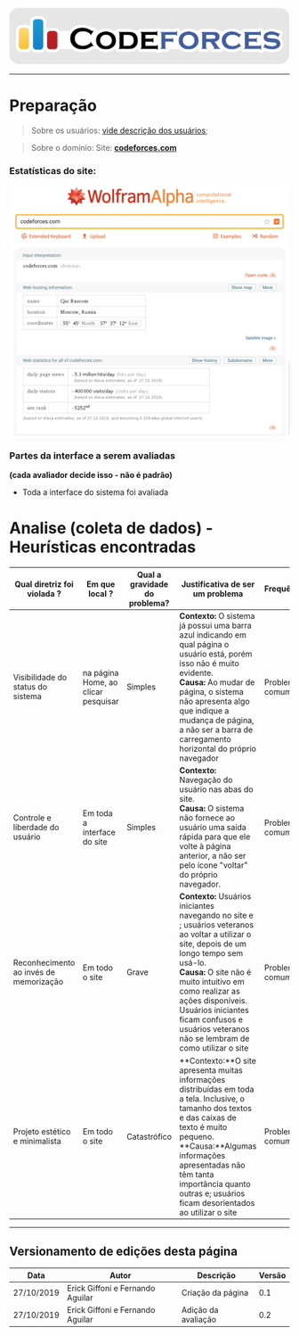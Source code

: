 <span style="margin-left: 0%;">![Codeforces Logo](../../images/codeforces.png)</span>

***
# Preparação

> Sobre os usuários: 
[vide descrição dos usuários](../../../contexto_de_uso/analise_de_usuario/#perfil-do-usuario-do-codeforces);

> Sobre o domínio:
Site: [**codeforces.com**](http://codeforces.com)

### Estatísticas do site:

<span style="margin-left: 0%;">![estatistica](../images/estatistica.png)</span>

### Partes da interface a serem avaliadas 
__(cada avaliador decide isso - não é padrão)__
- Toda a interface do sistema foi avaliada

# Analise (coleta de dados) - Heurísticas encontradas

| Qual diretriz foi violada ? | Em que local ? | Qual a gravidade do problema? | Justificativa de ser um problema| Frequência | Impacto | Persistência | Página avaliada | Ideias de solucoes | 
|-----|-----|-----|-----|-----|-----|-----|-----|-----|
| Visibilidade do status do sistema | na página Home, ao clicar pesquisar | Simples | **Contexto:** O sistema já possui uma barra azul indicando em qual página o usuário está, porém isso não é muito evidente. </br>**Causa:** Ao mudar de página, o sistema não apresenta algo que indique a mudança de página, a não ser a barra de carregamento horizontal do próprio navegador | Problema comum | O usuário consegue superar o problema com certa rapidez | Ocorre várias vezes | Home | O sistema pode apresentar um círculo rodando para indicar o carregamento de uma nova página |
| Controle e liberdade do usuário | Em toda a interface do site | Simples | **Contexto:** Navegação do usuário nas abas do site.</br>**Causa:** O sistema não fornece ao usuário uma saída rápida para que ele volte à página anterior, a não ser pelo ícone "voltar" do próprio navegador. | Problema comum | O usuário consegue superar o problema com certa rapidez | Ocorre várias vezes | Todas | Adicionar uma seta no topo esquerdo de cada página para que o usuário possa voltar com mais facilidade|
| Reconhecimento ao invés de memorização | Em todo o site | Grave | **Contexto:** Usuários iniciantes navegando no site e ; usuários veteranos ao voltar a utilizar o site, depois de um longo tempo sem usá-lo.</br>**Causa:** O site não é muito intuitivo em como realizar as ações disponíveis. Usuários iniciantes ficam confusos e usuários veteranos não se lembram de como utilizar o site | Problema comum | O problema é difícil de ser superado | Ocorre várias vezes | Todas | Mostrar, em cada ação/aba do site, uma interrogação. Esta, ao ser selecionada, abre um pop-up explicativo daquela funcionalidade |
| Projeto estético e minimalista | Em todo o site | Catastrófico | **Contexto:**O site apresenta muitas informações distribuídas em toda a tela. Inclusive, o tamanho dos textos e das caixas de texto é muito pequeno.</br>**Causa:**Algumas informações apresentadas não têm tanta importância quanto outras e; usuários ficam desorientados ao utilizar o site | Problema comum | O usuário tem dificuldade em superar o problema | Ocorre várias vezes | Todas | - Aumentar o tamanho dos textos</br>- Priorizar alguma informações e excluir outras</br>- Implamntar um sistema de "preview" para os artigos/notícias/descrições de contests/etc |
    

***
## Versionamento de edições desta página
| Data | Autor | Descrição | Versão |
|------|-------|-----------|--------|
| 27/10/2019 | Erick Giffoni e Fernando Aguilar | Criação da página | 0.1 |
| 27/10/2019 | Erick Giffoni e Fernando Aguilar | Adição da avaliação | 0.2 |
